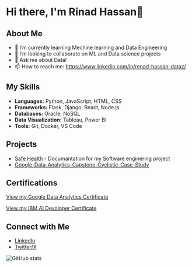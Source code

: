# Hi there, I'm Rinad Hassan👋

## About Me

- 🌱 I’m currently learning Mechine learning and Data Engineering
- 👯 I’m looking to collaborate on ML and Data science projects
- 💬 Ask me about Data!
- 📫 How to reach me: https://www.linkedin.com/in/renad-hassan-dataz/

## My Skills

- **Languages:** Python, JavaScript, HTML, CSS
- **Frameworks:** Flask, Django, React, Node.js
- **Databases:** Oracle, NoSQL
- **Data Visualization:** Tableau, Power BI
- **Tools:** Git, Docker, VS Code

## Projects

- [Safe Health ](https://github.com/RinDataz/SafeHealth-app) - Documantation for my Software enginering project
- [Google-Data-Analytics-Capstone-Cyclistic-Case-Study](https://github.com/RinDataz/Google-Data-Analytics-Capstone-Cyclistic-Case-Study)

## Certifications
[View my Google Data Analytics Certificate](https://coursera.org/share/3c8c7619decfbb6975e228d841e1c7e7)

[View my IBM AI Devoloper Certificate](https://coursera.org/share/3c8c7619decfbb6975e228d841e1c7e7)  

## Connect with Me

- [LinkedIn](https://www.linkedin.com/in/renad-hassan-dataz/)
- [Twitter/X](https://x.com/RinDataz)

![GitHub stats](https://github-readme-stats.vercel.app/api?username=RinDataz&show_icons=true)
